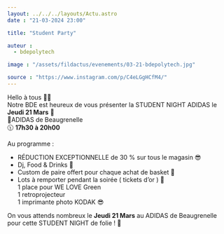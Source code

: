 ```yaml
---
layout: ../../../layouts/Actu.astro
date : "21-03-2024 23:00"

title: "Student Party"

auteur :
  - bdepolytech

image : "/assets/fildactus/evenements/03-21-bdepolytech.jpg"

source : "https://www.instagram.com/p/C4eLGgHCfM4/"
---
```


Hello à tous 👋🏼  
Notre BDE est heureux de vous présenter la STUDENT NIGHT ADIDAS le __Jeudi 21 Mars__ 🎉  
📍ADIDAS de Beaugrenelle  
🕦 __17h30 à 20h00__

Au programme :  
- RÉDUCTION EXCEPTIONNELLE de 30 % sur tous le magasin 😎  
- Dj, Food & Drinks 🍹  
- Custom de paire offert pour chaque achat de basket 👟  
- Lots à remporter pendant la soirée ( tickets d’or ) 🎫  
1 place pour WE LOVE Green  
1 retroprojecteur  
1 imprimante photo KODAK 😎

On vous attends nombreux le __Jeudi 21 Mars__ au ADIDAS de Beaugrenelle pour cette STUDENT NIGHT de folie ! 🥳